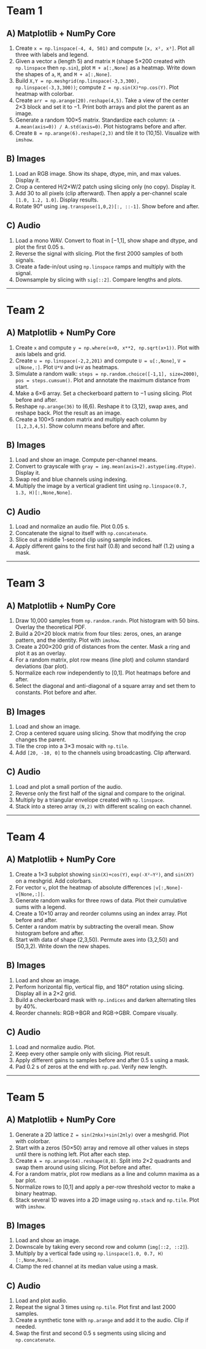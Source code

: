 # Team 1

## A) Matplotlib + NumPy Core

1. Create `x = np.linspace(-4, 4, 501)` and compute `[x, x², x³]`. Plot all three with labels and legend.
2. Given a vector `a` (length 5) and matrix `M` (shape 5×200 created with `np.linspace` then `np.sin`), plot `M + a[:,None]` as a heatmap. Write down the shapes of `a`, `M`, and `M + a[:,None]`.
3. Build `X,Y = np.meshgrid(np.linspace(-3,3,300), np.linspace(-3,3,300))`; compute `Z = np.sin(X)*np.cos(Y)`. Plot heatmap with colorbar.
4. Create `arr = np.arange(20).reshape(4,5)`. Take a view of the center 2×3 block and set it to −1. Print both arrays and plot the parent as an image.
5. Generate a random 100×5 matrix. Standardize each column: `(A - A.mean(axis=0)) / A.std(axis=0)`. Plot histograms before and after.
6. Create `B = np.arange(6).reshape(2,3)` and tile it to (10,15). Visualize with `imshow`.

## B) Images

1. Load an RGB image. Show its shape, dtype, min, and max values. Display it.
2. Crop a centered H/2×W/2 patch using slicing only (no copy). Display it.
3. Add 30 to all pixels (clip afterward). Then apply a per-channel scale `[1.0, 1.2, 1.0]`. Display results.
4. Rotate 90° using `img.transpose(1,0,2)[:, ::-1]`. Show before and after.

## C) Audio

1. Load a mono WAV. Convert to float in \[−1,1], show shape and dtype, and plot the first 0.05 s.
2. Reverse the signal with slicing. Plot the first 2000 samples of both signals.
3. Create a fade-in/out using `np.linspace` ramps and multiply with the signal.
4. Downsample by slicing with `sig[::2]`. Compare lengths and plots.

---

# Team 2

## A) Matplotlib + NumPy Core

1. Create `x` and compute `y = np.where(x<0, x**2, np.sqrt(x+1))`. Plot with axis labels and grid.
2. Create `u = np.linspace(-2,2,201)` and compute `U = u[:,None]`, `V = u[None,:]`. Plot `U*V` and `U+V` as heatmaps.
3. Simulate a random walk: `steps = np.random.choice([-1,1], size=2000)`, `pos = steps.cumsum()`. Plot and annotate the maximum distance from start.
4. Make a 6×6 array. Set a checkerboard pattern to −1 using slicing. Plot before and after.
5. Reshape `np.arange(36)` to (6,6). Reshape it to (3,12), swap axes, and reshape back. Plot the result as an image.
6. Create a 100×5 random matrix and multiply each column by `[1,2,3,4,5]`. Show column means before and after.

## B) Images

1. Load and show an image. Compute per-channel means.
2. Convert to grayscale with `gray = img.mean(axis=2).astype(img.dtype)`. Display it.
3. Swap red and blue channels using indexing.
4. Multiply the image by a vertical gradient tint using `np.linspace(0.7, 1.3, H)[:,None,None]`.

## C) Audio

1. Load and normalize an audio file. Plot 0.05 s.
2. Concatenate the signal to itself with `np.concatenate`.
3. Slice out a middle 1-second clip using sample indices.
4. Apply different gains to the first half (0.8) and second half (1.2) using a mask.

---

# Team 3

## A) Matplotlib + NumPy Core

1. Draw 10,000 samples from `np.random.randn`. Plot histogram with 50 bins. Overlay the theoretical PDF.
2. Build a 20×20 block matrix from four tiles: zeros, ones, an arange pattern, and the identity. Plot with `imshow`.
3. Create a 200×200 grid of distances from the center. Mask a ring and plot it as an overlay.
4. For a random matrix, plot row means (line plot) and column standard deviations (bar plot).
5. Normalize each row independently to \[0,1]. Plot heatmaps before and after.
6. Select the diagonal and anti-diagonal of a square array and set them to constants. Plot before and after.

## B) Images

1. Load and show an image.
2. Crop a centered square using slicing. Show that modifying the crop changes the parent.
3. Tile the crop into a 3×3 mosaic with `np.tile`.
4. Add `[20, -10, 0]` to the channels using broadcasting. Clip afterward.

## C) Audio

1. Load and plot a small portion of the audio.
2. Reverse only the first half of the signal and compare to the original.
3. Multiply by a triangular envelope created with `np.linspace`.
4. Stack into a stereo array `(N,2)` with different scaling on each channel.

---

# Team 4

## A) Matplotlib + NumPy Core

1. Create a 1×3 subplot showing `sin(X)+cos(Y)`, `exp(-X²−Y²)`, and `sin(XY)` on a meshgrid. Add colorbars.
2. For vector `v`, plot the heatmap of absolute differences `|v[:,None]-v[None,:]|`.
3. Generate random walks for three rows of data. Plot their cumulative sums with a legend.
4. Create a 10×10 array and reorder columns using an index array. Plot before and after.
5. Center a random matrix by subtracting the overall mean. Show histogram before and after.
6. Start with data of shape (2,3,50). Permute axes into (3,2,50) and (50,3,2). Write down the new shapes.

## B) Images

1. Load and show an image.
2. Perform horizontal flip, vertical flip, and 180° rotation using slicing. Display all in a 2×2 grid.
3. Build a checkerboard mask with `np.indices` and darken alternating tiles by 40%.
4. Reorder channels: RGB→BGR and RGB→GBR. Compare visually.

## C) Audio

1. Load and normalize audio. Plot.
2. Keep every other sample only with slicing. Plot result.
3. Apply different gains to samples before and after 0.5 s using a mask.
4. Pad 0.2 s of zeros at the end with `np.pad`. Verify new length.

---

# Team 5

## A) Matplotlib + NumPy Core

1. Generate a 2D lattice `Z = sin(2πkx)+sin(2πly)` over a meshgrid. Plot with colorbar.
2. Start with a zeros (50×50) array and remove all other values in steps until there is nothing left. Plot after each step.
3. Create `A = np.arange(64).reshape(8,8)`. Split into 2×2 quadrants and swap them around using slicing. Plot before and after.
4. For a random matrix, plot row medians as a line and column maxima as a bar plot.
5. Normalize rows to \[0,1] and apply a per-row threshold vector to make a binary heatmap.
6. Stack several 1D waves into a 2D image using `np.stack` and `np.tile`. Plot with `imshow`.

## B) Images

1. Load and show an image.
2. Downscale by taking every second row and column (`img[::2, ::2]`).
3. Multiply by a vertical fade using `np.linspace(1.0, 0.7, H)[:,None,None]`.
4. Clamp the red channel at its median value using a mask.

## C) Audio

1. Load and plot audio.
2. Repeat the signal 3 times using `np.tile`. Plot first and last 2000 samples.
3. Create a synthetic tone with `np.arange` and add it to the audio. Clip if needed.
4. Swap the first and second 0.5 s segments using slicing and `np.concatenate`.
